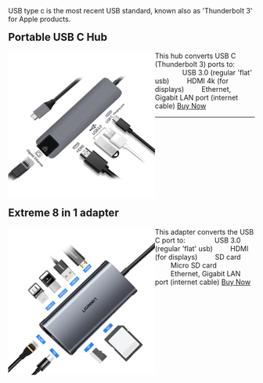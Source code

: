 <style type="text/css">
	img, p, ul {
		display: inline;
		min-width: 300px;
	}
	img {
		float: left;
	    min-width: 50%;
	    width: 300px;
	}
	ul {
		margin-top: 1rem;
	}
	ul li {
		padding: 0;
		margin-left: 2rem;
		display: inline;
	}
	h2 {
		display: inline-block;
    	width: 100%;
    	margin-top: 1rem;
	}
	footer {
		display: inline-block;
    	width: 100%;
	}
</style>

USB type c is the most recent USB standard, known also as 'Thunderbolt 3' for Apple products.

## Portable USB C Hub

![ USB-C to USB 3.0, HDMI and Ethernet]( ./assets/5-in-1-usb-c-cable.png )

This hub converts USB C (Thunderbolt 3) ports to:

- USB 3.0 (regular 'flat' usb)
- HDMI 4k (for displays)
- Ethernet, Gigabit LAN port (internet cable)

[Buy Now]( https://www.aliexpress.com/item/hot-5-in-1-USB-Type-C-Hub-Hdmi-4K-USB-C-Hub-to-Gigabit-Ethernet/32954358411.html )

---

## Extreme 8 in 1 adapter

![ USB-C to USB 3.0, HDMI and Ethernet]( ./assets/8-in-1-usb-c-thunderbolt-hub.png )

This adapter converts the USB C port to:

- USB 3.0 (regular 'flat' usb)
- HDMI (for displays)
- SD card
- Micro SD card
- Ethernet, Gigabit LAN port (internet cable)

[Buy Now]( https://www.aliexpress.com/item/Ugreen-All-in-1-USB-C-HUB-with-Type-C-PD-Power-4K-Video-HDMI-SD/32821301992.html )

<!-- Global site tag (gtag.js) - Google Analytics -->
<script async src="https://www.googletagmanager.com/gtag/js?id=UA-32960470-6"></script>
<script>
  window.dataLayer = window.dataLayer || [];
  function gtag(){dataLayer.push(arguments);}
  gtag('js', new Date());

  gtag('config', 'UA-32960470-6');
</script>
